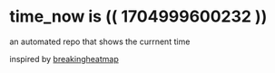 # time_now is (( 1704999600232 ))

an automated repo that shows the currnent time

inspired by [breakingheatmap](https://github.com/breakingheatmap/breakingheatmap)